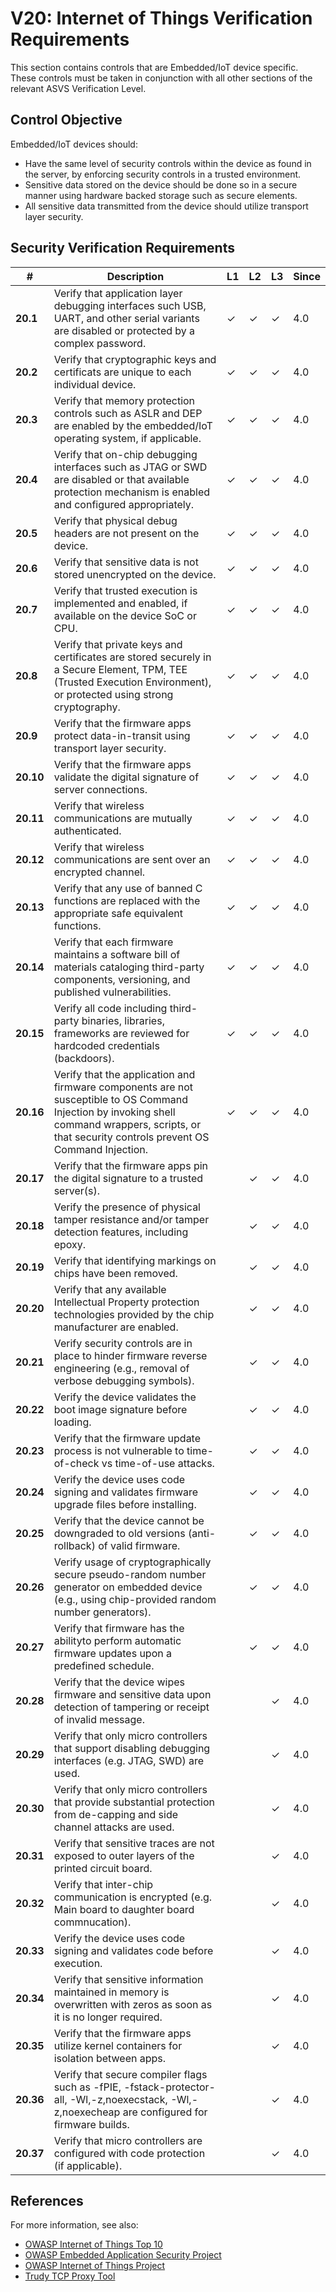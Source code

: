 # V20: Internet of Things Verification Requirements

This section contains controls that are Embedded/IoT device specific. These controls must be taken in conjunction with all other sections of the relevant ASVS Verification Level.

## Control Objective

Embedded/IoT devices should:

* Have the same level of security controls within the device as found in the server, by enforcing security controls in a trusted environment.
* Sensitive data stored on the device should be done so in a secure manner using hardware backed storage such as secure elements.
* All sensitive data transmitted from the device should utilize transport layer security.

## Security Verification Requirements

| # | Description | L1 | L2 | L3 | Since |
| --- | --- | --- | --- | -- | -- |
| **20.1** | Verify that application layer debugging interfaces such USB, UART, and other serial variants are disabled or protected by a complex password. | ✓ | ✓ | ✓ | 4.0 |
| **20.2** | Verify that cryptographic keys and certificats are unique to each individual device. | ✓ | ✓ | ✓ | 4.0 |
| **20.3** | Verify that memory protection controls such as ASLR and DEP are enabled by the embedded/IoT operating system, if applicable. | ✓ | ✓ | ✓ | 4.0 |
| **20.4** | Verify that on-chip debugging interfaces such as JTAG or SWD are disabled or that available protection mechanism is enabled and configured appropriately. | ✓ | ✓ | ✓ | 4.0 |
| **20.5** | Verify that physical debug headers are not present on the device. | ✓ | ✓ | ✓ | 4.0 |
| **20.6** | Verify that sensitive data is not stored unencrypted on the device. | ✓ | ✓ | ✓ | 4.0 |
| **20.7** | Verify that trusted execution is implemented and enabled, if available on the device SoC or CPU. | ✓ | ✓ | ✓ | 4.0 |
| **20.8** | Verify that private keys and certificates are stored securely in a Secure Element, TPM, TEE (Trusted Execution Environment), or protected using strong cryptography. | ✓ | ✓ | ✓ | 4.0 |
| **20.9** | Verify that the firmware apps protect data-in-transit using transport layer security. | ✓ | ✓ | ✓ | 4.0 |
| **20.10** | Verify that the firmware apps validate the digital signature of server connections. | ✓ | ✓ | ✓ | 4.0 |
| **20.11** | Verify that wireless communications are mutually authenticated. | ✓ | ✓ | ✓ | 4.0 |
| **20.12** | Verify that wireless communications are sent over an encrypted channel.  | ✓ | ✓ | ✓ | 4.0 |
| **20.13** | Verify that any use of banned C functions are replaced with the appropriate safe equivalent functions. | ✓ | ✓ | ✓ | 4.0 |
| **20.14** | Verify that each firmware maintains a software bill of materials cataloging third-party components, versioning, and published vulnerabilities. | ✓ | ✓ | ✓ | 4.0 |
| **20.15** | Verify all code including third-party binaries, libraries, frameworks are reviewed for hardcoded credentials (backdoors). | ✓ | ✓ | ✓ | 4.0 |
| **20.16** | Verify that the application and firmware components are not susceptible to OS Command Injection by invoking shell command wrappers, scripts, or that security controls prevent OS Command Injection. | ✓ | ✓ | ✓ | 4.0 |
| **20.17** | Verify that the firmware apps pin the digital signature to a trusted server(s). |  | ✓ | ✓ | 4.0 |
| **20.18** | Verify the presence of physical tamper resistance and/or tamper detection features, including epoxy. |  | ✓ | ✓ | 4.0 |
| **20.19** | Verify that identifying markings on chips have been removed. |  | ✓ | ✓ | 4.0 |
| **20.20** | Verify that any available Intellectual Property protection technologies provided by the chip manufacturer are enabled. |  | ✓ | ✓ | 4.0 |
| **20.21** | Verify security controls are in place to hinder firmware reverse engineering (e.g., removal of verbose debugging symbols). |  | ✓ | ✓ | 4.0 |
| **20.22** | Verify the device validates the boot image signature before loading. |  | ✓ | ✓ | 4.0 |
| **20.23** | Verify that the firmware update process is not vulnerable to time-of-check vs time-of-use attacks. |  | ✓ | ✓ | 4.0 |
| **20.24** | Verify the device uses code signing and validates firmware upgrade files before installing. |  | ✓ | ✓ | 4.0 |
| **20.25** | Verify that the device cannot be downgraded to old versions (anti-rollback) of valid firmware. |  | ✓ | ✓ | 4.0 |
| **20.26** | Verify usage of cryptographically secure pseudo-random number generator on embedded device (e.g., using chip-provided random number generators). |  | ✓ | ✓ | 4.0 |
| **20.27** | Verify that firmware has the abilityto perform automatic firmware updates upon a predefined schedule. |  | ✓ | ✓ | 4.0 |
| **20.28** | Verify that the device wipes firmware and sensitive data upon detection of tampering or receipt of invalid message. |  |  | ✓ | 4.0 |
| **20.29** | Verify that only micro controllers that support disabling debugging interfaces (e.g. JTAG, SWD) are used. |  |  | ✓ | 4.0 |
| **20.30** | Verify that only micro controllers that provide substantial protection from de-capping and side channel attacks are used. |  |  | ✓ | 4.0 |
| **20.31** | Verify that sensitive traces are not exposed to outer layers of the printed circuit board. |  |  | ✓ | 4.0 |
| **20.32** | Verify that inter-chip communication is encrypted (e.g. Main board to daughter board commnucation). |  |  | ✓ | 4.0 |
| **20.33** | Verify the device uses code signing and validates code before execution. |  |  | ✓ | 4.0 |
| **20.34** | Verify that sensitive information maintained in memory is overwritten with zeros as soon as it is no longer required. |  |  | ✓ | 4.0 |
| **20.35** | Verify that the firmware apps utilize kernel containers for isolation between apps. |  |  | ✓ | 4.0 |
| **20.36** | Verify that secure compiler flags such as -fPIE, -fstack-protector-all, -Wl,-z,noexecstack, -Wl,-z,noexecheap are configured for firmware builds. |  |  | ✓ | 4.0 |
| **20.37** | Verify that micro controllers are configured with code protection (if applicable). |  |  | ✓ | 4.0 |






## References

For more information, see also:

* [OWASP Internet of Things Top 10](https://www.owasp.org/images/7/71/Internet_of_Things_Top_Ten_2014-OWASP.pdf)
* [OWASP Embedded Application Security Project](https://www.owasp.org/index.php/OWASP_Embedded_Application_Security)
* [OWASP Internet of Things Project](https://www.owasp.org/index.php/OWASP_Internet_of_Things_Project)
* [Trudy TCP Proxy Tool](https://github.com/praetorian-inc/trudy)
